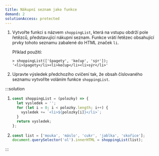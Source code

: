 ```yaml
---
title: Nákupní seznam jako funkce
demand: 2
solutionAccess: protected
---
```


1. Vytvořte funkci s názvem `shoppingList`, která na vstupu obdrží pole řetězců, představující nákupní seznam. Funkce vrátí řetězec obsahující prvky tohoto seznamu zabalené do HTML značek `li`.

   Příklad použití:

   ```jscon
   > shoppingList(['špagety', 'kečup', 'sýr']);
   '<li>špagety</li><li>kečup</li><li>sýr</li>'
   ```

1. Upravte výsledek předchozího cvičení tak, že obsah číslovaného seznamu vytvoříte voláním funkce `shoppingList`.

:::solution

1. ```js
   const shoppingList = (polozky) => {
     let vysledek = '';
     for (let i = 0; i < polozky.length; i++) {
       vysledek += `<li>${polozky[i]}</li>`;
     }
     return vysledek;
   };
   ```

1. ```js
   const list = ['mouka', 'máslo', 'cukr', 'jablka', 'skořice'];
   document.querySelector('ol').innerHTML = shoppingList(list);
   ```

:::
